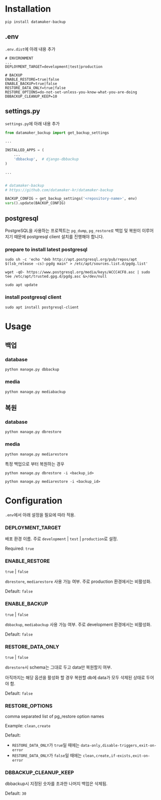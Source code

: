 # Installation

```shell
pip install datamaker-backup
```

## .env
`.env.dist`에 아래 내용 추가

```dotenv
# ENVIRONMENT
...
DEPLOYMENT_TARGET=development|test|production

# BACKUP
ENABLE_RESTORE=true|false
ENABLE_BACKUP=true|false
RESTORE_DATA_ONLY=true|false
RESTORE_OPTIONS=do-not-set-unless-you-know-what-you-are-doing
DBBACKUP_CLEANUP_KEEP=10
```

## settings.py

`settings.py`에 아래 내용 추가

```python
from datamaker_backup import get_backup_settings

...

INSTALLED_APPS = (
    ...
    'dbbackup',  # django-dbbackup
)

...


# datamaker-backup
# https://github.com/datamaker-kr/datamaker-backup

BACKUP_CONFIG = get_backup_settings('<repository-name>', env)
vars().update(BACKUP_CONFIG)
```

## postgresql

PostgreSQL을 사용하는 프로젝트는 `pg_dump`, `pg_restore로` 백업 및 복원이 이루어지기 때문에 postgresql client 설치를 진행해야 합니다.

### prepare to install latest postgresql

```shell
sudo sh -c 'echo "deb http://apt.postgresql.org/pub/repos/apt $(lsb_release -cs)-pgdg main" > /etc/apt/sources.list.d/pgdg.list'
```

```shell
wget -qO- https://www.postgresql.org/media/keys/ACCC4CF8.asc | sudo tee /etc/apt/trusted.gpg.d/pgdg.asc &>/dev/null
```

```shell
sudo apt update
```

### install postgresql client

```shell
sudo apt install postgresql-client
```

# Usage

## 백업

### database

```shell
python manage.py dbbackup
```

### media

```shell
python manage.py mediabackup
```

## 복원


### database

```shell
python manage.py dbrestore
```

### media

```shell
python manage.py mediarestore
```

특정 백업으로 부터 복원하는 경우 

```shell
python manage.py dbrestore -i <backup_id>
```

```shell
python manage.py mediarestore -i <backup_id>
```

# Configuration

`.env`에서 아래 설정을 필요에 따라 적용.

### DEPLOYMENT_TARGET
배포 환경 이름. 주로 `development` | `test` | `production`로 설정.

Required: `true`

### ENABLE_RESTORE
`true` | `false`

`dbrestore`, `mediarestore` 사용 가능 여부. 주로 production 환경에서는 비활성화.

Default: `false`

### ENABLE_BACKUP
`true` | `false`

`dbbackup`, `mediabackup` 사용 가능 여부. 주로 development 환경에서는 비활성화.

Default: `false`

### RESTORE_DATA_ONLY
`true` | `false`

`dbrestore`시 schema는 그대로 두고 data만 복원할지 여부.

아직까지는 해당 옵션을 활성화 할 경우 복원할 db에 data가 모두 삭제된 상태로 두어야 함.

Default: `false`

### RESTORE_OPTIONS
comma separated list of pg_restore option names

Example:
`clean,create`

Default:
- `RESTORE_DATA_ONLY`가 `true`일 때에는 `data-only,disable-triggers,exit-on-error`
- `RESTORE_DATA_ONLY`가 `false`일 때에는 `clean,create,if-exists,exit-on-error`

### DBBACKUP_CLEANUP_KEEP
dbbackup시 지정된 숫자를 초과한 나머지 백업은 삭제됨.

Default: `30`
